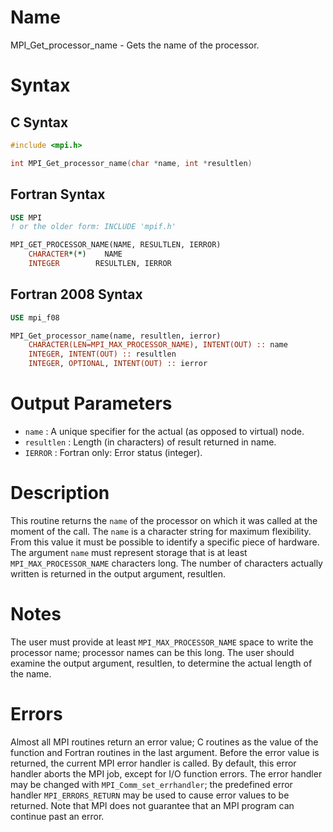 # Name

MPI_Get_processor_name  - Gets the name of the processor.

# Syntax

## C Syntax

```c
#include <mpi.h>

int MPI_Get_processor_name(char *name, int *resultlen)
```

## Fortran Syntax

```fortran
USE MPI
! or the older form: INCLUDE 'mpif.h'

MPI_GET_PROCESSOR_NAME(NAME, RESULTLEN, IERROR)
    CHARACTER*(*)    NAME
    INTEGER        RESULTLEN, IERROR 
```

## Fortran 2008 Syntax

```fortran
USE mpi_f08

MPI_Get_processor_name(name, resultlen, ierror)
    CHARACTER(LEN=MPI_MAX_PROCESSOR_NAME), INTENT(OUT) :: name
    INTEGER, INTENT(OUT) :: resultlen
    INTEGER, OPTIONAL, INTENT(OUT) :: ierror
```


# Output Parameters

* `name` : A unique specifier for the actual (as opposed to virtual) node.
* `resultlen` : Length (in characters) of result returned in name.
* `IERROR` : Fortran only: Error status (integer).

# Description

This routine returns the `name` of the processor on which it was called at
the moment of the call. The `name` is a character string for maximum
flexibility. From this value it must be possible to identify a specific
piece of hardware. The argument `name` must represent storage that is at
least `MPI_MAX_PROCESSOR_NAME` characters long.
The number of characters actually written is returned in the output
argument, resultlen.

# Notes

The user must provide at least `MPI_MAX_PROCESSOR_NAME` space to write the
processor name; processor names can be this long. The user should
examine the output argument, resultlen, to determine the actual length
of the name.

# Errors

Almost all MPI routines return an error value; C routines as the value
of the function and Fortran routines in the last argument.
Before the error value is returned, the current MPI error handler is
called. By default, this error handler aborts the MPI job, except for
I/O function errors. The error handler may be changed with
`MPI_Comm_set_errhandler`; the predefined error handler `MPI_ERRORS_RETURN`
may be used to cause error values to be returned. Note that MPI does not
guarantee that an MPI program can continue past an error.
